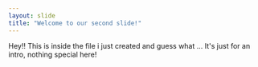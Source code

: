 ```yaml
---
layout: slide
title: "Welcome to our second slide!"
---
```

Hey!! This is inside the file i just created and guess what ... It's just for an intro, nothing special here!
